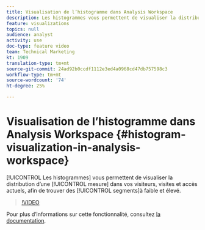 ```yaml
---
title: Visualisation de l’histogramme dans Analysis Workspace
description: Les histogrammes vous permettent de visualiser la distribution d’une mesure dans vos visiteurs, visites et accès actuels, afin de trouver des segments à forte et à faible valeur.
feature: visualizations
topics: null
audience: analyst
activity: use
doc-type: feature video
team: Technical Marketing
kt: 1909
translation-type: tm+mt
source-git-commit: 24ad92b0ccdf1112e3ed4a0968cd47db757598c3
workflow-type: tm+mt
source-wordcount: '74'
ht-degree: 25%

---
```



# Visualisation de l’histogramme dans Analysis Workspace {#histogram-visualization-in-analysis-workspace}

[!UICONTROL Les histogrammes] vous permettent de visualiser la distribution d’une [!UICONTROL mesure] dans vos visiteurs, visites et accès actuels, afin de trouver des [!UICONTROL segments]à faible et élevé.

>[!VIDEO](https://video.tv.adobe.com/v/23725/?quality=12)

Pour plus d’informations sur cette fonctionnalité, consultez [la documentation](https://marketing.adobe.com/resources/help/fr_FR/analytics/analysis-workspace/histogram.html).
